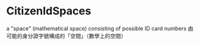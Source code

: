 # CitizenIdSpaces
a "space" (mathematical space) consisting of possible ID card numbers
由可能的身分證字號構成的「空間」（數學上的空間）
